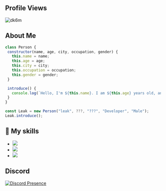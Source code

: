 ## Profile Views
<img src="https://komarev.com/ghpvc/?username=dk6m&label=Profile%20Views&color=da004e" alt="dk6m" />

## About Me
 ```js
class Person {
  constructor(name, age, city, occupation, gender) {
    this.name = name;
    this.age = age;
    this.city = city;
    this.occupation = occupation;
    this.gender = gender;
  }

  introduce() {
    console.log(`Hello, I'm ${this.name}. I am ${this.age} years old, and I live in ${this.city}. I work as a ${this.occupation}, and I am ${this.gender}.`);
  }
}

const Leak = new Person("leak", ???, "???", "Developer", "Male");
Leak.introduce();
```

## 🔧 My skills 
- ![](https://img.shields.io/badge/Code-JavaScript-black?style=flat-square&logo=javascript&logoColor=brightgreen)
- ![](https://img.shields.io/badge/Code-Python-black?style=flat-square&logo=python&logoColor=brightgreen)
- ![](https://img.shields.io/badge/Code-PHP-black?style=flat-square&logo=php&logoColor=cyan)

## Discord 
[![Discord Presence](https://lanyard.cnrad.dev/api/246383236744347648)](https://discord.com/users/246383236744347648)

